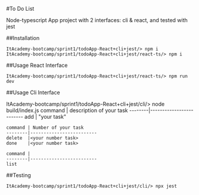 #To Do List 

Node-typescript App project with 2 interfaces: cli & react, and tested with jest

##Installation 

```
ItAcademy-bootcamp/sprint1/todoApp-React+cli+jest/> npm i
ItAcademy-bootcamp/sprint1/todoApp-React+cli+jest/react-ts/> npm i
```

##Usage React Interface
```
ItAcademy-bootcamp/sprint1/todoApp-React+cli+jest/react-ts/> npm run dev
```

##Usage Cli Interface

ItAcademy-bootcamp/sprint1/todoApp-React+cli+jest/cli/> 
node build/index.js
    command | description of your task
    --------|-------------------------
    add     | "your task"

    command | Number of your task
    --------|-------------------------
    delete  |<your number task>
    done    |<your number task>

    command |
    --------|-------------------------
    list


##Testing
```
ItAcademy-bootcamp/sprint1/todoApp-React+cli+jest/cli/> npx jest
```